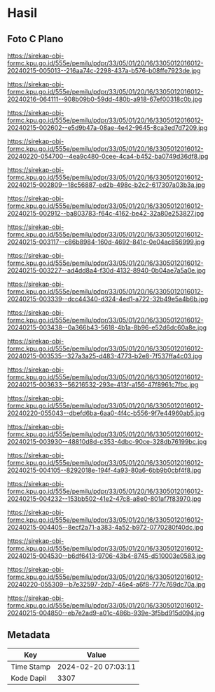 # Hasil

## Foto C Plano

https://sirekap-obj-formc.kpu.go.id/555e/pemilu/pdpr/33/05/01/20/16/3305012016012-20240215-005013--216aa74c-2298-437a-b576-b08ffe7923de.jpg

https://sirekap-obj-formc.kpu.go.id/555e/pemilu/pdpr/33/05/01/20/16/3305012016012-20240216-064111--908b09b0-59dd-480b-a918-67ef00318c0b.jpg

https://sirekap-obj-formc.kpu.go.id/555e/pemilu/pdpr/33/05/01/20/16/3305012016012-20240215-002602--e5d9b47a-08ae-4e42-9645-8ca3ed7d7209.jpg

https://sirekap-obj-formc.kpu.go.id/555e/pemilu/pdpr/33/05/01/20/16/3305012016012-20240220-054700--4ea9c480-0cee-4ca4-b452-ba0749d36df8.jpg

https://sirekap-obj-formc.kpu.go.id/555e/pemilu/pdpr/33/05/01/20/16/3305012016012-20240215-002809--18c56887-ed2b-498c-b2c2-617307a03b3a.jpg

https://sirekap-obj-formc.kpu.go.id/555e/pemilu/pdpr/33/05/01/20/16/3305012016012-20240215-002912--ba803783-f64c-4162-be42-32a80e253827.jpg

https://sirekap-obj-formc.kpu.go.id/555e/pemilu/pdpr/33/05/01/20/16/3305012016012-20240215-003117--c86b8984-160d-4692-841c-0e04ac856999.jpg

https://sirekap-obj-formc.kpu.go.id/555e/pemilu/pdpr/33/05/01/20/16/3305012016012-20240215-003227--ad4dd8a4-f30d-4132-8940-0b04ae7a5a0e.jpg

https://sirekap-obj-formc.kpu.go.id/555e/pemilu/pdpr/33/05/01/20/16/3305012016012-20240215-003339--dcc44340-d324-4ed1-a722-32b49e5a4b6b.jpg

https://sirekap-obj-formc.kpu.go.id/555e/pemilu/pdpr/33/05/01/20/16/3305012016012-20240215-003438--0a366b43-5618-4b1a-8b96-e52d6dc60a8e.jpg

https://sirekap-obj-formc.kpu.go.id/555e/pemilu/pdpr/33/05/01/20/16/3305012016012-20240215-003535--327a3a25-d483-4773-b2e8-7f537ffa4c03.jpg

https://sirekap-obj-formc.kpu.go.id/555e/pemilu/pdpr/33/05/01/20/16/3305012016012-20240215-003633--56216532-293e-413f-a156-47f8961c7fbc.jpg

https://sirekap-obj-formc.kpu.go.id/555e/pemilu/pdpr/33/05/01/20/16/3305012016012-20240220-055043--dbefd6ba-6aa0-4f4c-b556-9f7e44960ab5.jpg

https://sirekap-obj-formc.kpu.go.id/555e/pemilu/pdpr/33/05/01/20/16/3305012016012-20240215-003930--48810d8d-c353-4dbc-90ce-328db76199bc.jpg

https://sirekap-obj-formc.kpu.go.id/555e/pemilu/pdpr/33/05/01/20/16/3305012016012-20240215-004105--8292018e-194f-4a93-80a6-6bb9b0cbf4f8.jpg

https://sirekap-obj-formc.kpu.go.id/555e/pemilu/pdpr/33/05/01/20/16/3305012016012-20240215-004232--153bb502-41e2-47c8-a8e0-801af7f83970.jpg

https://sirekap-obj-formc.kpu.go.id/555e/pemilu/pdpr/33/05/01/20/16/3305012016012-20240215-004405--8ecf2a71-a383-4a52-b972-0770280f40dc.jpg

https://sirekap-obj-formc.kpu.go.id/555e/pemilu/pdpr/33/05/01/20/16/3305012016012-20240215-004530--b6df6413-9706-43b4-8745-d510003e0583.jpg

https://sirekap-obj-formc.kpu.go.id/555e/pemilu/pdpr/33/05/01/20/16/3305012016012-20240220-055309--b7e32597-2db7-46e4-a6f8-777c769dc70a.jpg

https://sirekap-obj-formc.kpu.go.id/555e/pemilu/pdpr/33/05/01/20/16/3305012016012-20240215-004850--eb7e2ad9-a01c-486b-939e-3f5bd915d094.jpg


## Metadata

| Key        | Value               |
| ---------- | ------------------- |
| Time Stamp | 2024-02-20 07:03:11 |
| Kode Dapil | 3307                |



